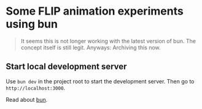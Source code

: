 # Some FLIP animation experiments using bun

> It seems this is not longer working with the latest version of bun. The concept itself is still legit. Anyways: Archiving this now.

## Start local development server

Use `bun dev` in the project root to start the development server. Then go to `http://localhost:3000`.

Read about [bun](https://bun.sh).

